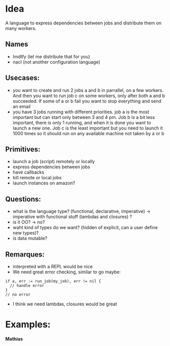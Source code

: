 Idea
====
A language to express dependencies between jobs and distribute them on many
workers.

Names
-----
- lmdtfy (let me distribute that for you)
- nacl (not another configuration language)

Usecases:
---------
- you want to create and run 2 jobs a and b in parrallel, on a few workers. And then
you want to run job c on some workers, only after both a and b succeeded. If some of a or b
fail you want to stop everything and send an email
- you have 3 jobs running with different priorities. job a is the most important but can start
only between 3 and 4 pm. Job b is a bit less important, there is only 1 running, and when it
is done you want to launch a new one. Job c is the least important but you need to launch it
1000 times so it should run on any available machine not taken by a or b

Primitives:
-----------
- launch a job (script) remotely or locally
- express dependencies between jobs
- have callbacks
- kill remote or local jobs
- launch instances on amazon?

Questions:
----------
- what is the language type? (functional, declarative, imperative) -> imperative
  with functional stuff (lambdas and closures) ?
- is it OO? -> no?
- waht kind of types do we want? (hidden of explicit, can a user define new
  types)?
- is data mutable?

Remarques:
----------
- interpreted with a REPL would be nice
- We need great error checking, similar to go maybe:
```
if a, err := run_job(my_job), err != nil {
  // handle error
}
// no error
```
- I think we need lambdas, closures would be great

Examples:
=========
#### Mathias
```
```
